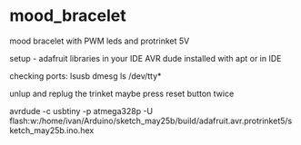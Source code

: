 # mood_bracelet
mood bracelet with PWM leds and protrinket 5V

setup - 
  adafruit libraries in your IDE
  AVR dude installed with apt or in IDE

checking ports:
 lsusb
 dmesg
 ls /dev/tty*

unlup and replug the trinket
maybe press reset button twice

avrdude -c usbtiny -p atmega328p -U flash:w:/home/ivan/Arduino/sketch_may25b/build/adafruit.avr.protrinket5/sketch_may25b.ino.hex
